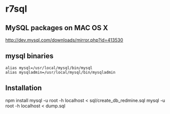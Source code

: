 # r7sql

## MySQL packages on MAC OS X

http://dev.mysql.com/downloads/mirror.php?id=413530

## mysql binaries

    alias mysql=/usr/local/mysql/bin/mysql
    alias mysqladmin=/usr/local/mysql/bin/mysqladmin

## Installation

   npm install
   mysql -u root -h localhost < sql/create_db_redmine.sql
   mysql -u root -h localhost < dump.sql
